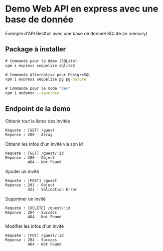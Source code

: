 # Demo Web API en express avec une base de donnée
Exemple d'API Restfull avec une base de donnée SQLite (in memory)

## Package à installer
```cmd
# Commande pour la démo (SQLite)
npm i express sequelize sqlite3

# Commande Alternative pour PostgreSQL
npm i express sequelize pg pg-hstore

# Commande pour le mode "dev"
npm i nodemon --save-dev
```

## Endpoint de la demo
Obtenir tout la listes des invités
```
Requete : [GET] /guest
Reponse : 200 - Array
```

Obtenir les infos d'un invité via son id
```
Requete : [GET] /guest/:id
Reponse : 200 - Object
          404 - Not Found
```

Ajouter un invité
```
Requete : [POST] /guest
Reponse : 201 - Object
          422 - Validation Error
```

Supprimer un invité
```
Requete : [DELETE] /guest/:id
Reponse : 204 - Success
          404 - Not Found
```

Modifier les infos d'un invité
```
Requete : [PUT] /guest/:id
Reponse : 204 - Success
          404 - Not Found
```